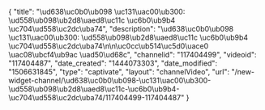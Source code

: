 {
    "title": "\ud638\uc0b0\ub098 \uc131\uac00\ub300: \ud558\ub098\ub2d8\uaed8\uc11c \uc6b0\ub9b4 \uc704\ud558\uc2dc\uba74",
    "description": "\ud638\uc0b0\ub098 \uc131\uac00\ub300: \ud558\ub098\ub2d8\uaed8\uc11c \uc6b0\ub9b4 \uc704\ud558\uc2dc\uba74\n\n\uc0cc\ub514\uc5d0\uace0 \uac08\ubcf4\ub9ac \uad50\ud68c",
    "channelid": "117404499",
    "videoid": "117404487",
    "date_created": "1444073303",
    "date_modified": "1506631845",
    "type": "captivate",
    "layout": "channelVideo",
    "url": "\/new-widget-channel\/\ud638\uc0b0\ub098-\uc131\uac00\ub300-\ud558\ub098\ub2d8\uaed8\uc11c-\uc6b0\ub9b4-\uc704\ud558\uc2dc\uba74\/117404499-117404487"
}